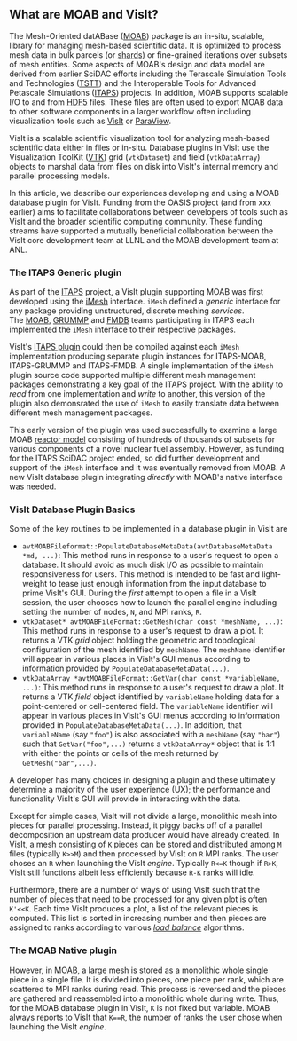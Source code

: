 ## What are MOAB and VisIt?
The Mesh-Oriented datABase ([MOAB](https://sigma.mcs.anl.gov/moab-library/)) package is an in-situ, scalable, library for managing mesh-based scientific data.
It is optimized to process mesh data in bulk parcels (or [shards](https://en.wikipedia.org/wiki/Shard_(database_architecture))) or fine-grained iterations over subsets of mesh entities.
Some aspects of MOAB's design and data model are derived from earlier SciDAC efforts including the Terascale Simulation Tools and Technologies ([TSTT](https://www.researchgate.net/publication/259197545_The_TSTTM_Interface)) and the Interoperable Tools for Advanced Petascale Simulations ([ITAPS](https://www.osti.gov/biblio/971531/)) projects.
In addition, MOAB supports scalable I/O to and from [HDF5](https://support.hdfgroup.org/documentation/hdf5/latest/) files.
These files are often used to export MOAB data to other software components in a larger workflow often including visualization tools such as [VisIt](https://visit.llnl.gov) or [ParaView](https://www.paraview.org).

VisIt is a scalable scientific visualization tool for analyzing mesh-based scientific data either in files or in-situ.
Database plugins in VisIt use the Visualization ToolKit ([VTK](https://vtk.org)) grid (`vtkDataset`) and field (`vtkDataArray`) objects to marshal data from files on disk into VisIt's internal memory and parallel processing models.

In this article, we describe our experiences developing and using a MOAB database plugin for VisIt.
Funding from the OASIS project (and from xxx earlier) aims to facilitate collaborations between developers of tools such as VisIt and the broader scientific computing community.
These funding streams have supported a mutually beneficial collaboration between the VisIt core development team at LLNL and the MOAB development team at ANL.

### The ITAPS Generic plugin

As part of the [ITAPS](https://markcmiller86.github.io/ITAPS/) project, a VisIt plugin supporting MOAB was first developed using the [iMesh](https://markcmiller86.github.io/ITAPS/software/iMesh_html/i_mesh_8h.html) interface.
`iMesh` defined a *generic* interface for any package providing unstructured, discrete meshing *services*.	
The [MOAB](https://sigma.mcs.anl.gov/moab-library/), [GRUMMP](https://www.researchgate.net/publication/254313656_GRUMMP_User's_Guide) and [FMDB](https://scorec.rpi.edu/FMDB/) teams participating in ITAPS each implemented the `iMesh` interface to their respective packages.

VisIt's [ITAPS plugin](https://github.com/visit-dav/visit/tree/2.10RC/src/databases/ITAPS_C) could then be compiled against each `iMesh` implementation producing separate plugin instances for ITAPS-MOAB, ITAPS-GRUMMP and ITAPS-FMDB.
A single implementation of the `iMesh` plugin source code supported multiple different mesh management packages demonstrating a key goal of the ITAPS project.
With the ability to *read* from one implementation and *write* to another, this version of the plugin also demonsrated the use of `iMesh` to easily translate data between different mesh management packages.

This early version of the plugin was used successfully to examine a large MOAB [reactor model](https://publications.anl.gov/anlpubs/2013/10/76766.pdf#page=12) consisting of hundreds of thousands of subsets for various components of a novel nuclear fuel assembly.
However, as funding for the ITAPS SciDAC project ended, so did further development and support of the `iMesh` interface and it was eventually removed from MOAB.
A new VisIt database plugin integrating *directly* with MOAB's native interface was needed.

### VisIt Database Plugin Basics

Some of the key routines to be implemented in a database plugin in VisIt are
* `avtMOABFileformat::PopulateDatabaseMetaData(avtDatabaseMetaData *md, ...)`:
  This method runs in response to a user's request to open a database.
  It should avoid as much disk I/O as possible to maintain responsiveness for users.
  This method is intended to be fast and light-weight to tease just enough information from the input database to prime VisIt's GUI.
  During the *first* attempt to open a file in a VisIt session, the user chooses how to launch the parallel engine including setting the number of nodes, `N`, and MPI ranks, `R`.
* `vtkDataset* avtMOABFileFormat::GetMesh(char const *meshName, ...)`:
  This method runs in response to a user's request to draw a plot.
  It returns a VTK *grid* object holding the geometric and topological configuration of the mesh identified by `meshName`.
  The `meshName` identifier will appear in various places in VisIt's GUI menus according to information provided by `PopulateDatabaseMetaData(...)`.
* `vtkDataArray *avtMOABFileFormat::GetVar(char const *variableName, ...)`:
  This method runs in response to a user's request to draw a plot.
  It returns a VTK *field* object identified by `variableName` holding data for a point-centered or cell-centered field.
  The `variableName` identifier will appear in various places in VisIt's GUI menus according to information provided in `PopulateDatabaseMetaData(...)`.
  In addition, that `variableName` (say `"foo"`) is also associated with a `meshName` (say `"bar"`) such that `GetVar("foo",...)` returns a `vtkDataArray*` object that is 1:1 with either the points or cells of the mesh returned by `GetMesh("bar",...)`. 

A developer has many choices in designing a plugin and these ultimately determine a majority of the user experience (UX); the performance and functionality VisIt's GUI will provide in interacting with the data.

Except for simple cases, VisIt will not divide a large, monolithic mesh into pieces for parallel processing.
Instead, it piggy backs off of a parallel decomposition an upstream data producer would have already created.
In VisIt, a mesh consisting of `K` pieces can be stored and distributed among `M` files (typically `K>>M`) and then processed by VisIt on `R` MPI ranks.
The user choses an `R` when launching the VisIt *engine*.
Typically `R<=K` though if `R>K`, VisIt still functions albeit less efficiently because `R-K` ranks will idle.

Furthermore, there are a number of ways of using VisIt such that the number of pieces that need to be processed for any given plot is often `K'<<K`.
Each time VisIt produces a plot, a list of the relevant pieces is computed.
This list is sorted in increasing number and then pieces are assigned to ranks according to various [*load balance*](https://visit-sphinx-github-user-manual.readthedocs.io/en/develop/getting_started/Startup_Options.html) algorithms.

### The MOAB Native plugin

However, in MOAB, a large mesh is stored as a monolithic whole single piece in a single file.
It is divided into pieces, one piece per rank, which are scattered to MPI ranks during read.
This process is reversed and the pieces are gathered and reassembled into a monolithic whole during write.
Thus, for the MOAB database plugin in VisIt, `K` is not fixed but variable. 
MOAB always reports to VisIt that `K==R`, the number of ranks the user chose when launching the VisIt *engine*.
